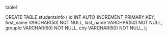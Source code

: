 table1

CREATE TABLE studentsinfo (
id INT AUTO_INCREMENT PRIMARY KEY,
first_name VARCHAR(50) NOT NULL,
last_name VARCHAR(50) NOT NULL,
groupId VARCHAR(50) NOT NULL,
city VARCHAR(50) NOT NULL,
);